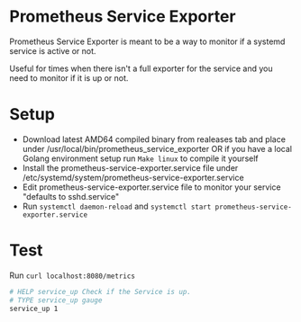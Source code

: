 # Prometheus Service Exporter

Prometheus Service Exporter is meant to be a way to monitor if a systemd service is active or not.

Useful for times when there isn't a full exporter for the service and you need to monitor if it is up or not.

# Setup

  - Download latest AMD64 compiled binary from realeases tab and place under /usr/local/bin/prometheus_service_exporter OR if you have a local Golang environment setup run ```Make linux``` to compile it yourself
  - Install the prometheus-service-exporter.service file under /etc/systemd/system/prometheus-service-exporter.service
  - Edit prometheus-service-exporter.service file to monitor your service "defaults to sshd.service"
  - Run ```systemctl daemon-reload``` and ```systemctl start prometheus-service-exporter.service```

# Test
Run ```curl localhost:8080/metrics```
```sh
# HELP service_up Check if the Service is up.
# TYPE service_up gauge
service_up 1
```
